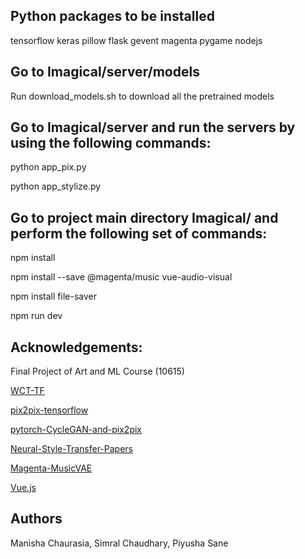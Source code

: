 ## Python packages to be installed
tensorflow
keras
pillow
flask
gevent
magenta
pygame
nodejs

## Go to Imagical/server/models

Run download_models.sh to download all the pretrained models


## Go to Imagical/server and run the servers by using the following commands:

python app_pix.py

python app_stylize.py

## Go to project main directory Imagical/ and perform the following set of commands:

npm install

npm install --save @magenta/music vue-audio-visual

npm install file-saver

npm run dev

## Acknowledgements:
Final Project of Art and ML Course (10615)

<a href="https://github.com/eridgd/WCT-TF">WCT-TF</a>

<a href="https://github.com/affinelayer/pix2pix-tensorflow">pix2pix-tensorflow</a>

<a href="https://github.com/junyanz/pytorch-CycleGAN-and-pix2pix">pytorch-CycleGAN-and-pix2pix</a>

<a href="https://github.com/ycjing/Neural-Style-Transfer-Papers">Neural-Style-Transfer-Papers</a>

<a href="https://github.com/tensorflow/magenta/tree/master/magenta/models/music_vae">Magenta-MusicVAE</a>

<a href="https://vuejs.org/">Vue.js</a>

## Authors

Manisha Chaurasia, Simral Chaudhary, Piyusha Sane
